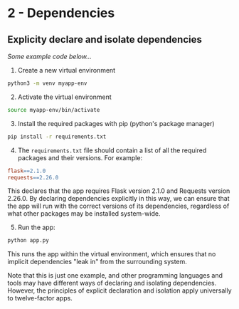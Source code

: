 # 2 - Dependencies 

## Explicity declare and isolate dependencies

*Some example code below...*

1. Create a new virtual environment

```bash
python3 -m venv myapp-env
```

2. Activate the virtual environment

```bash
source myapp-env/bin/activate
```

3. Install the required packages with pip (python's package manager)

```bash
pip install -r requirements.txt
```

4. The `requirements.txt` file should contain a list of all the required packages and their versions. For example:

```makefile
flask==2.1.0
requests==2.26.0
``` 

This declares that the app requires Flask version 2.1.0 and Requests version 2.26.0. By declaring dependencies explicitly in this way, we can ensure that the app will run with the correct versions of its dependencies, regardless of what other packages may be installed system-wide.

5. Run the app:

```bash
python app.py
```

This runs the app within the virtual environment, which ensures that no implicit dependencies "leak in" from the surrounding system.

Note that this is just one example, and other programming languages and tools may have different ways of declaring and isolating dependencies. However, the principles of explicit declaration and isolation apply universally to twelve-factor apps.